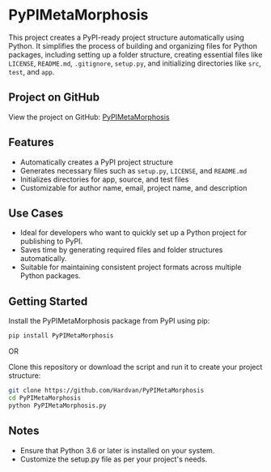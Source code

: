# PyPIMetaMorphosis

This project creates a PyPI-ready project structure automatically using Python. It simplifies the process of building and organizing files for Python packages, including setting up a folder structure, creating essential files like `LICENSE`, `README.md`, `.gitignore`, `setup.py`, and initializing directories like `src`, `test`, and `app`.

## Project on GitHub

View the project on GitHub: [PyPIMetaMorphosis](https://github.com/Hardvan/PyPIMetaMorphosis)

## Features

- Automatically creates a PyPI project structure
- Generates necessary files such as `setup.py`, `LICENSE`, and `README.md`
- Initializes directories for app, source, and test files
- Customizable for author name, email, project name, and description

## Use Cases

- Ideal for developers who want to quickly set up a Python project for publishing to PyPI.
- Saves time by generating required files and folder structures automatically.
- Suitable for maintaining consistent project formats across multiple Python packages.

## Getting Started

Install the PyPIMetaMorphosis package from PyPI using pip:

```bash
pip install PyPIMetaMorphosis
```

OR

Clone this repository or download the script and run it to create your project structure:

```bash
git clone https://github.com/Hardvan/PyPIMetaMorphosis
cd PyPIMetaMorphosis
python PyPIMetaMorphosis.py
```

## Notes

- Ensure that Python 3.6 or later is installed on your system.
- Customize the setup.py file as per your project's needs.
